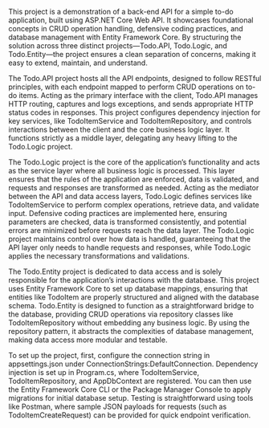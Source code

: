 This project is a demonstration of a back-end API for a simple to-do application, built using ASP.NET Core Web API. It showcases foundational concepts in CRUD operation handling, defensive coding practices, and database management with Entity Framework Core. By structuring the solution across three distinct projects—Todo.API, Todo.Logic, and Todo.Entity—the project ensures a clean separation of concerns, making it easy to extend, maintain, and understand.

The Todo.API project hosts all the API endpoints, designed to follow RESTful principles, with each endpoint mapped to perform CRUD operations on to-do items. Acting as the primary interface with the client, Todo.API manages HTTP routing, captures and logs exceptions, and sends appropriate HTTP status codes in responses. This project configures dependency injection for key services, like TodoItemService and TodoItemRepository, and controls interactions between the client and the core business logic layer. It functions strictly as a middle layer, delegating any heavy lifting to the Todo.Logic project.

The Todo.Logic project is the core of the application’s functionality and acts as the service layer where all business logic is processed. This layer ensures that the rules of the application are enforced, data is validated, and requests and responses are transformed as needed. Acting as the mediator between the API and data access layers, Todo.Logic defines services like TodoItemService to perform complex operations, retrieve data, and validate input. Defensive coding practices are implemented here, ensuring parameters are checked, data is transformed consistently, and potential errors are minimized before requests reach the data layer. The Todo.Logic project maintains control over how data is handled, guaranteeing that the API layer only needs to handle requests and responses, while Todo.Logic applies the necessary transformations and validations.

The Todo.Entity project is dedicated to data access and is solely responsible for the application’s interactions with the database. This project uses Entity Framework Core to set up database mappings, ensuring that entities like TodoItem are properly structured and aligned with the database schema. Todo.Entity is designed to function as a straightforward bridge to the database, providing CRUD operations via repository classes like TodoItemRepository without embedding any business logic. By using the repository pattern, it abstracts the complexities of database management, making data access more modular and testable.

To set up the project, first, configure the connection string in appsettings.json under ConnectionStrings:DefaultConnection. Dependency injection is set up in Program.cs, where TodoItemService, TodoItemRepository, and AppDbContext are registered. You can then use the Entity Framework Core CLI or the Package Manager Console to apply migrations for initial database setup. Testing is straightforward using tools like Postman, where sample JSON payloads for requests (such as TodoItemCreateRequest) can be provided for quick endpoint verification.
